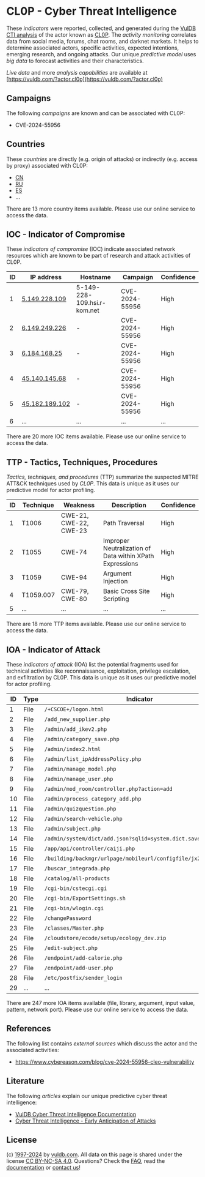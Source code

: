# CL0P - Cyber Threat Intelligence

These _indicators_ were reported, collected, and generated during the [VulDB CTI analysis](https://vuldb.com/?kb.cti) of the actor known as [CL0P](https://vuldb.com/?actor.cl0p). The _activity monitoring_ correlates data from social media, forums, chat rooms, and darknet markets. It helps to determine associated actors, specific activities, expected intentions, emerging research, and ongoing attacks. Our unique _predictive model_ uses _big data_ to forecast activities and their characteristics.

_Live data_ and more _analysis capabilities_ are available at [https://vuldb.com/?actor.cl0p](https://vuldb.com/?actor.cl0p)

## Campaigns

The following _campaigns_ are known and can be associated with CL0P:

* CVE-2024-55956

## Countries

These _countries_ are directly (e.g. origin of attacks) or indirectly (e.g. access by proxy) associated with CL0P:

* [CN](https://vuldb.com/?country.cn)
* [RU](https://vuldb.com/?country.ru)
* [ES](https://vuldb.com/?country.es)
* ...

There are 13 more country items available. Please use our online service to access the data.

## IOC - Indicator of Compromise

These _indicators of compromise_ (IOC) indicate associated network resources which are known to be part of research and attack activities of CL0P.

ID | IP address | Hostname | Campaign | Confidence
-- | ---------- | -------- | -------- | ----------
1 | [5.149.228.109](https://vuldb.com/?ip.5.149.228.109) | 5-149-228-109.hsi.r-kom.net | CVE-2024-55956 | High
2 | [6.149.249.226](https://vuldb.com/?ip.6.149.249.226) | - | CVE-2024-55956 | High
3 | [6.184.168.25](https://vuldb.com/?ip.6.184.168.25) | - | CVE-2024-55956 | High
4 | [45.140.145.68](https://vuldb.com/?ip.45.140.145.68) | - | CVE-2024-55956 | High
5 | [45.182.189.102](https://vuldb.com/?ip.45.182.189.102) | - | CVE-2024-55956 | High
6 | ... | ... | ... | ...

There are 20 more IOC items available. Please use our online service to access the data.

## TTP - Tactics, Techniques, Procedures

_Tactics, techniques, and procedures_ (TTP) summarize the suspected MITRE ATT&CK techniques used by _CL0P_. This data is unique as it uses our predictive model for actor profiling.

ID | Technique | Weakness | Description | Confidence
-- | --------- | -------- | ----------- | ----------
1 | T1006 | CWE-21, CWE-22, CWE-23 | Path Traversal | High
2 | T1055 | CWE-74 | Improper Neutralization of Data within XPath Expressions | High
3 | T1059 | CWE-94 | Argument Injection | High
4 | T1059.007 | CWE-79, CWE-80 | Basic Cross Site Scripting | High
5 | ... | ... | ... | ...

There are 18 more TTP items available. Please use our online service to access the data.

## IOA - Indicator of Attack

These _indicators of attack_ (IOA) list the potential fragments used for technical activities like reconnaissance, exploitation, privilege escalation, and exfiltration by CL0P. This data is unique as it uses our predictive model for actor profiling.

ID | Type | Indicator | Confidence
-- | ---- | --------- | ----------
1 | File | `/+CSCOE+/logon.html` | High
2 | File | `/add_new_supplier.php` | High
3 | File | `/admin/add_ikev2.php` | High
4 | File | `/admin/category_save.php` | High
5 | File | `/admin/index2.html` | High
6 | File | `/admin/list_ipAddressPolicy.php` | High
7 | File | `/admin/manage_model.php` | High
8 | File | `/admin/manage_user.php` | High
9 | File | `/admin/mod_room/controller.php?action=add` | High
10 | File | `/admin/process_category_add.php` | High
11 | File | `/admin/quizquestion.php` | High
12 | File | `/admin/search-vehicle.php` | High
13 | File | `/admin/subject.php` | High
14 | File | `/admin/system/dict/add.json?sqlid=system.dict.save` | High
15 | File | `/app/api/controller/caiji.php` | High
16 | File | `/building/backmgr/urlpage/mobileurl/configfile/jx2_config.ini` | High
17 | File | `/buscar_integrada.php` | High
18 | File | `/catalog/all-products` | High
19 | File | `/cgi-bin/cstecgi.cgi` | High
20 | File | `/cgi-bin/ExportSettings.sh` | High
21 | File | `/cgi-bin/wlogin.cgi` | High
22 | File | `/changePassword` | High
23 | File | `/classes/Master.php` | High
24 | File | `/cloudstore/ecode/setup/ecology_dev.zip` | High
25 | File | `/edit-subject.php` | High
26 | File | `/endpoint/add-calorie.php` | High
27 | File | `/endpoint/add-user.php` | High
28 | File | `/etc/postfix/sender_login` | High
29 | ... | ... | ...

There are 247 more IOA items available (file, library, argument, input value, pattern, network port). Please use our online service to access the data.

## References

The following list contains _external sources_ which discuss the actor and the associated activities:

* https://www.cybereason.com/blog/cve-2024-55956-cleo-vulnerability

## Literature

The following _articles_ explain our unique predictive cyber threat intelligence:

* [VulDB Cyber Threat Intelligence Documentation](https://vuldb.com/?kb.cti)
* [Cyber Threat Intelligence - Early Anticipation of Attacks](https://www.scip.ch/en/?labs.20201022)

## License

(c) [1997-2024](https://vuldb.com/?kb.changelog) by [vuldb.com](https://vuldb.com/?kb.about). All data on this page is shared under the license [CC BY-NC-SA 4.0](https://creativecommons.org/licenses/by-nc-sa/4.0/). Questions? Check the [FAQ](https://vuldb.com/?kb.faq), read the [documentation](https://vuldb.com/?kb) or [contact us](https://vuldb.com/?contact)!
